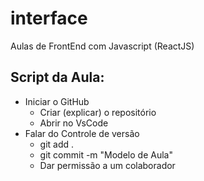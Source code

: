 # interface
Aulas de FrontEnd com Javascript (ReactJS)

## Script da Aula:
- Iniciar o GitHub
  - Criar (explicar) o repositório
  - Abrir no VsCode
- Falar do Controle de versão
  - git add .
  - git commit -m "Modelo de Aula"
  - Dar permissão a um colaborador

